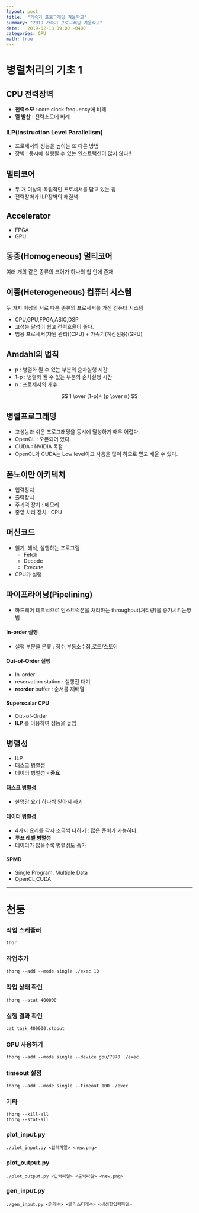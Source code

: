 ```yaml
---
layout: post
title:  "가속기 프로그래밍 겨울학교"
summary: "2019 가속기 프로그래밍 겨울학교"
date:   2019-02-18 09:00 -0400
categories: GPU
math: true
---
```


# 병렬처리의 기초 1

## CPU 전력장벽
- **전력소모** : core clock frequency에 비례
- **열 발산** : 전력소모에 비례

### ILP(instruction Level Parallelism)
- 프로세서의 성능을 높이는 또 다른 방법
- 장벽 : 동시에 실행될 수 있는 인스트럭션이 많지 않다!!

## 멀티코어
- 두 개 이상의 독립적인 프로세서를 담고 있는 칩
- 전력장벽과 ILP장벽의 해결책

## Accelerator
- FPGA
- GPU

## 동종(Homogeneous) 멀티코어
여러 개의 같은 종류의 코어가 하나의 칩 안에 존재

## 이종(Heterogeneous) 컴퓨터 시스템
두 가지 이상의 서로 다른 종류의 프로세서를 가진 컴퓨터 시스템
- CPU,GPU,FPGA,ASIC,DSP
- 고성능 달성이 쉽고 전력효율이 좋다.
- 범용 프로세서(자원 관리)(CPU) + 가속기(계산전용)(GPU)

## Amdahl의 법칙
- p : 병렬화 될 수 있는 부분의 순차실행 시간
- 1-p : 병렬화 될 수 없는 부분의 순차실행 시간
- n : 프로세서의 개수

$$
1 \over (1-p)+ {p \over n}
$$

## 병렬프로그래밍
- 고성능과 쉬운 프로그래밍을 동시에 달성하기 매우 어렵다.
- OpenCL : 오픈되어 있다.
- CUDA : NVIDIA 독점
- OpenCL과 CUDA는 Low level이고 사용을 많이 하므로 믿고 배울 수 있다.

## 폰노이만 아키텍처
- 입력장치
- 출력장치
- 주기억 장치 : 메모리
- 중앙 처리 장치 : CPU

## 머신코드
- 읽기, 해석, 실행하는 프로그램
  + Fetch
  + Decode
  + Execute
- CPU가 실행

## 파이프라이닝(Pipelining)

- 하드웨어 테크닉으로 인스트럭션을 처리하는 throughput(처리량)을 증가시키는방법

#### In-order 실행

- 실행 부분을 분류 : 정수,부동소수점,로드/스토어

#### Out-of-Order 실행

- In-order
- reservation station : 실행전 대기
- **reorder** buffer : 순서를 재배열

#### Superscalar CPU

- Out-of-Order
- **ILP** 를 이용하여 성능을 높임


## 병렬성
- ILP
- 태스크 병렬성
- 데이터 병렬성 - **중요**

#### 태스크 병렬성
- 한명당 요리 하나씩 맡아서 하기

#### 데이터 병렬성
- 4가지 요리를 각자 조금씩 다하기 : 많은 준비가 가능하다.
- **루프 레벨 병렬성**
- 데이터가 많을수록 병렬성도 증가

#### SPMD
- Single Program, Multiple Data
- OpenCL,CUDA

---

# 천둥
### 작업 스케줄러

```
thor
```

### 작업추가

```
thorq --add --mode single ./exec 10
```

### 작업 상태 확인

```
thorq --stat 400000
```

### 실행 결과 확인

```
cat task_400000.stdout
```

### GPU 사용하기

```
thorq --add --mode single --device gpu/7970 ./exec
```

### timeout 설정

```
thorq --add --mode single --timeout 100 ./exec
```

### 기타

```
thorq --kill-all
thorq --stat-all
```

### plot_input.py

```
./plot_input.py <입력파일> <new.png>
```

### plot_output.py

```
./plot_output.py <입력파일> <출력파일> <new.png>
```

### gen_input.py

```
./gen_input.py <점개수> <클러스터개수> <생성할입력파일>
```
